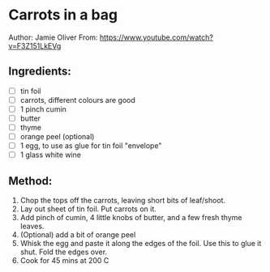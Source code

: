 # Carrots in a bag
Author: Jamie Oliver
From: https://www.youtube.com/watch?v=F3Z151LkEVg

## Ingredients:
- [ ] tin foil
- [ ] carrots, different colours are good
- [ ] 1 pinch cumin
- [ ] butter
- [ ] thyme
- [ ] orange peel (optional)
- [ ] 1 egg, to use as glue for tin foil "envelope"
- [ ] 1 glass white wine

## Method:
1. Chop the tops off the carrots, leaving short bits of leaf/shoot.
2. Lay out sheet of tin foil. Put carrots on it.
3. Add pinch of cumin, 4 little knobs of butter, and a few fresh thyme leaves.
4. (Optional) add a bit of orange peel
5. Whisk the egg and paste it along the edges of the foil. Use this to glue it shut. Fold the edges over.
6. Cook for 45 mins at 200 C